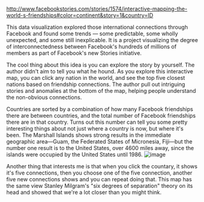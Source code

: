 http://www.facebookstories.com/stories/1574/interactive-mapping-the-world-s-friendships#color=continent&story=1&country=ID

This data visualization explored those international connections through Facebook and found some trends — some predictable, some wholly unexpected, and some still inexplicable. It is a project visualizing the degree of interconnectedness between Facebook's hundreds of millions of members as part of Facebook's new Stories initiative.

The cool thing about this idea is you can explore the story by yourself. The author didn't aim to tell you what he hound. As you explore this interactive map, you can click any nation in the world, and see the top five closest nations based on friendship connections. The author pull out intriguing stories and anomalies at the bottom of the map, helping people understand the non-obvious connections.

Countries are sorted by a combination of how many Facebook friendships there are between countries, and the total number of Facebook friendships there are in that country. Turns out this number can tell you some pretty interesting things about not just where a country is now, but where it's been. The Marshall Islands shows strong results in the immediate geographic area—Guam, the Federated States of Micronesia, Fiji—but the number one result is to the United States, over 4600 miles away, since the islands were occupied by the United States until 1986.
![image](https://github.com/kaito4213/reflections/blob/master/images/Screen%20Shot%202017-02-06%20at%208.46.59%20AM.png)

Another thing that interests me is that when you click the countary, it shows it's five connections, then you choose one of the five connection, another five new connections shows and you can repeat doing that. This map has the same view Stanley Milgram's "six degrees of separation" theory on its head and showed that we're a lot closer than you might think. 


